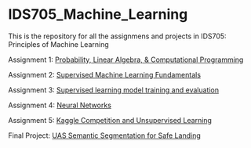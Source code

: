 # IDS705_Machine_Learning

This is the repository for all the assignmens and projects in IDS705: Principles of Machine Learning

Assignment 1: [Probability, Linear Algebra, & Computational Programming](https://github.com/YZhu0225/IDS705_Machine_Learning/tree/main/Probability%2C%20Linear%20Algebra%2C%20%26%20Computational%20Programming)

Assignment 2: [Supervised Machine Learning Fundamentals](https://github.com/YZhu0225/IDS705_Machine_Learning/tree/main/Supervised%20Machine%20Learning%20Fundamentals)

Assignment 3: [Supervised learning model training and evaluation](https://github.com/YZhu0225/IDS705_Machine_Learning/tree/main/Supervised%20learning%20model%20training%20and%20evaluation)

Assignment 4: [Neural Networks](https://github.com/YZhu0225/IDS705_Machine_Learning/tree/main/Neural%20Networks)

Assignment 5: [Kaggle Competition and Unsupervised Learning](https://github.com/YZhu0225/IDS705_Machine_Learning/tree/main/Kaggle%20Competition%20and%20Unsupervised%20Learning)

Final Project: [UAS Semantic Segmentation for Safe Landing](https://github.com/YZhu0225/UAS-Semantic-Segmentation-for-Safe-Landing)
